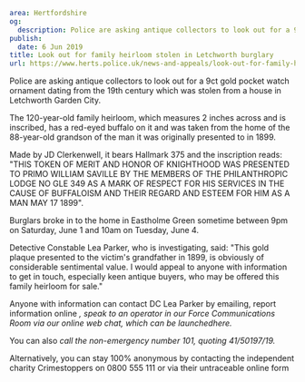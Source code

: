 ```yaml
area: Hertfordshire
og:
  description: Police are asking antique collectors to look out for a 9ct gold pocket watch ornament dating from the 19th century which was stolen from a house in Letchworth Garden City.
publish:
  date: 6 Jun 2019
title: Look out for family heirloom stolen in Letchworth burglary
url: https://www.herts.police.uk/news-and-appeals/look-out-for-family-heirloom-stolen-in-letchworth-burglary-0327g
```

Police are asking antique collectors to look out for a 9ct gold pocket watch ornament dating from the 19th century which was stolen from a house in Letchworth Garden City.

The 120-year-old family heirloom, which measures 2 inches across and is inscribed, has a red-eyed buffalo on it and was taken from the home of the 88-year-old grandson of the man it was originally presented to in 1899.

Made by JD Clerkenwell, it bears Hallmark 375 and the inscription reads: "THIS TOKEN OF MERIT AND HONOR OF KNIGHTHOOD WAS PRESENTED TO PRIMO WILLIAM SAVILLE BY THE MEMBERS OF THE PHILANTHROPIC LODGE NO GLE 349 AS A MARK OF RESPECT FOR HIS SERVICES IN THE CAUSE OF BUFFALOISM AND THEIR REGARD AND ESTEEM FOR HIM AS A MAN MAY 17 1899".

Burglars broke in to the home in Eastholme Green sometime between 9pm on Saturday, June 1 and 10am on Tuesday, June 4.

Detective Constable Lea Parker, who is investigating, said: "This gold plaque presented to the victim's grandfather in 1899, is obviously of considerable sentimental value. I would appeal to anyone with information to get in touch, especially keen antique buyers, who may be offered this family heirloom for sale."

Anyone with information can contact DC Lea Parker by emailing, report information online _, speak to an operator in our Force Communications Room via our online web chat, which can be launchedhere._

You can also _call the non-emergency number 101, quoting 41/50197/19._

Alternatively, you can stay 100% anonymous by contacting the independent charity Crimestoppers on 0800 555 111 or via their untraceable online form
